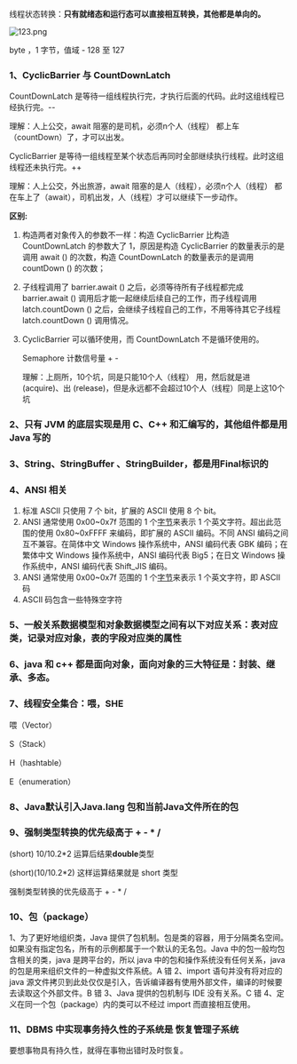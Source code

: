 

线程状态转换：**只有就绪态和运行态可以直接相互转换，其他都是单向的。**

![123.png](https://i.loli.net/2019/07/22/5d357f6d5785915682.png)

byte ，1 字节，值域 - 128 至 127 



### 1、CyclicBarrier 与 CountDownLatch 

CountDownLatch 是等待一组线程执行完，才执行后面的代码。此时这组线程已经执行完。--

理解：人上公交，await 阻塞的是司机，必须n个人（线程） 都上车（countDown）了，才可以出发。

CyclicBarrier 是等待一组线程至某个状态后再同时全部继续执行线程。此时这组线程还未执行完。++

理解：人上公交，外出旅游，await 阻塞的是人（线程），必须n个人（线程） 都在车上了（await），司机出发，人（线程）才可以继续下一步动作。



**区别:**

1. 构造两者对象传入的参数不一样：构造 CyclicBarrier 比构造 CountDownLatch 的参数大了 1，原因是构造 CyclicBarrier 的数量表示的是调用 await () 的次数，构造 CountDownLatch 的数量表示的是调用 countDown () 的次数；

2. 子线程调用了 barrier.await () 之后，必须等待所有子线程都完成 barrier.await () 调用后才能一起继续后续自己的工作，而子线程调用 latch.countDown () 之后，会继续子线程自己的工作，不用等待其它子线程 latch.countDown () 调用情况。

3. CyclicBarrier 可以循环使用，而 CountDownLatch 不是循环使用的。

    

    Semaphore   计数信号量  + - 

    理解：上厕所，10个坑，同是只能10个人（线程） 用，然后就是进(acquire)、出 (release)，但是永远都不会超过10个人（线程）同是上这10个坑

     

### 2、只有 JVM 的底层实现是用 C、C++ 和汇编写的，其他组件都是用 Java 写的

### 3、String、StringBuffer 、StringBuilder，都是用Final标识的

### 4、ANSI 相关

1. 标准 ASCII 只使用 7 个 bit，扩展的 ASCII 使用 8 个 bit。
2. ANSI 通常使用 0x00~0x7f 范围的 1 个[字节](https://baike.baidu.com/item/%E5%AD%97%E8%8A%82)来表示 1 个英文字符。超出此范围的使用 0x80~0xFFFF 来编码，即扩展的 ASCII 编码。不同 ANSI 编码之间互不兼容。在简体中文 Windows 操作系统中，ANSI 编码代表 GBK 编码；在繁体中文 Windows 操作系统中，ANSI 编码代表 Big5；在日文 Windows 操作系统中，ANSI 编码代表 Shift_JIS 编码。
3. ANSI 通常使用 0x00~0x7f 范围的 1 个[字节](https://baike.baidu.com/item/%E5%AD%97%E8%8A%82)来表示 1 个英文字符，即 ASCII 码
4. ASCII 码包含一些特殊空字符

### 5、一般关系数据模型和对象数据模型之间有以下对应关系：表对应类，记录对应对象，表的字段对应类的属性

### 6、java 和 c++ 都是面向对象，面向对象的三大特征是：封装、继承、多态。

### 7、线程安全集合：喂，SHE

喂（Vector）

S（Stack）

H（hashtable）

E（enumeration）

### 8、Java默认引入Java.lang 包和当前Java文件所在的包

### 9、强制类型转换的优先级高于 + - * /

(short) 10/10.2*2 运算后结果**double**类型

(short)(10/10.2*2) 这样运算结果就是 short 类型

强制类型转换的优先级高于 + - * /

### 10、包（package）

1、为了更好地组织类，Java 提供了包机制。包是类的容器，用于分隔类名空间。如果没有指定包名，所有的示例都属于一个默认的无名包。Java 中的包一般均包含相关的类，java 是跨平台的，所以 java 中的包和操作系统没有任何关系，java 的包是用来组织文件的一种虚拟文件系统。A 错
2、import 语句并没有将对应的 java 源文件拷贝到此处仅仅是引入，告诉编译器有使用外部文件，编译的时候要去读取这个外部文件。B 错
3、Java 提供的包机制与 IDE 没有关系。C 错
4、定义在同一个包（package）内的类可以不经过 import 而直接相互使用。

### 11、DBMS 中实现事务持久性的子系统是 恢复管理子系统

要想事物具有持久性，就得在事物出错时及时恢复。